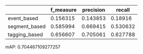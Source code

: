 |               |   f_measure |   precision |   recall |
|---------------|-------------|-------------|----------|
| event_based   |    0.156315 |    0.143853 | 0.18916  |
| segment_based |    0.585994 |    0.669415 | 0.530632 |
| tagging_based |    0.656607 |    0.705061 | 0.627788 |
mAP: 0.704467109277257
